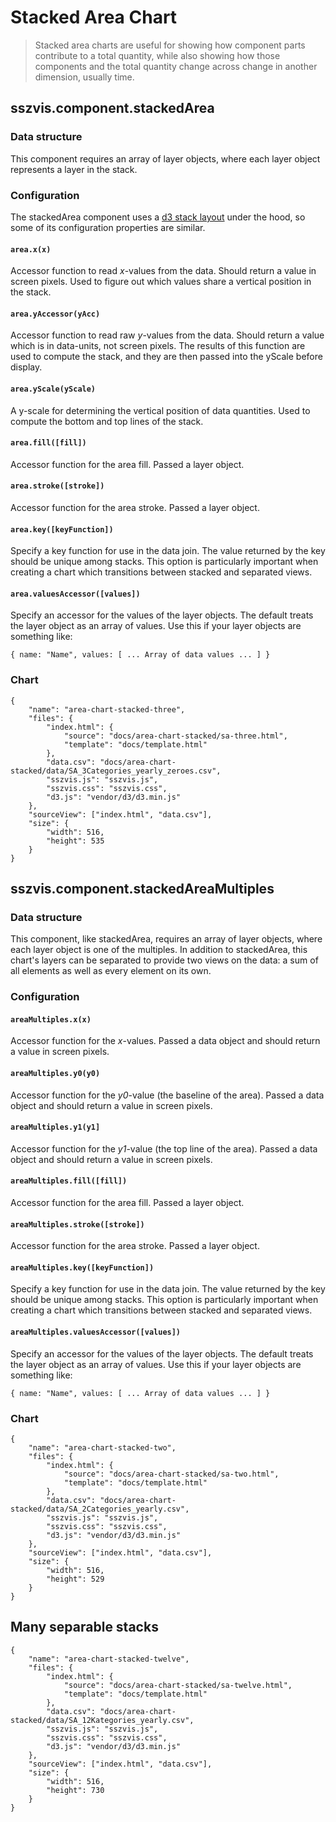 # Stacked Area Chart

> Stacked area charts are useful for showing how component parts contribute to a total quantity, while also showing how those components and the total quantity change across change in another dimension, usually time.

## sszvis.component.stackedArea

### Data structure

This component requires an array of layer objects, where each layer object represents a layer in the stack.

### Configuration

The stackedArea component uses a [d3 stack layout](https://github.com/mbostock/d3/wiki/Stack-Layout) under the hood, so some of its configuration properties are similar.

#### `area.x(x)`

Accessor function to read *x*-values from the data. Should return a value in screen pixels. Used to figure out which values share a vertical position in the stack.

#### `area.yAccessor(yAcc)`

Accessor function to read raw *y*-values from the data. Should return a value which is in data-units, not screen pixels. The results of this function are used to compute the stack, and they are then passed into the yScale before display.

#### `area.yScale(yScale)`

A y-scale for determining the vertical position of data quantities. Used to compute the bottom and top lines of the stack.

#### `area.fill([fill])`

Accessor function for the area fill. Passed a layer object.

#### `area.stroke([stroke])`

Accessor function for the area stroke. Passed a layer object.

#### `area.key([keyFunction])`

Specify a key function for use in the data join. The value returned by the key should be unique among stacks. This option is particularly important when creating a chart which transitions between stacked and separated views.

#### `area.valuesAccessor([values])`

Specify an accessor for the values of the layer objects. The default treats the layer object as an array of values. Use this if your layer objects are something like:

```code
{ name: "Name", values: [ ... Array of data values ... ] }
```


### Chart

```project
{
    "name": "area-chart-stacked-three",
    "files": {
        "index.html": {
            "source": "docs/area-chart-stacked/sa-three.html",
            "template": "docs/template.html"
        },
        "data.csv": "docs/area-chart-stacked/data/SA_3Categories_yearly_zeroes.csv",
        "sszvis.js": "sszvis.js",
        "sszvis.css": "sszvis.css",
        "d3.js": "vendor/d3/d3.min.js"
    },
    "sourceView": ["index.html", "data.csv"],
    "size": {
        "width": 516,
        "height": 535
    }
}
```

## sszvis.component.stackedAreaMultiples

### Data structure

This component, like stackedArea, requires an array of layer objects, where each layer object is one of the multiples. In addition to stackedArea, this chart's layers can be separated to provide two views on the data: a sum of all elements as well as every element on its own.

### Configuration

#### `areaMultiples.x(x)`

Accessor function for the *x*-values. Passed a data object and should return a value in screen pixels.

#### `areaMultiples.y0(y0)`

Accessor function for the *y0*-value (the baseline of the area). Passed a data object and should return a value in screen pixels.

#### `areaMultiples.y1(y1]`

Accessor function for the *y1*-value (the top line of the area). Passed a data object and should return a value in screen pixels.

#### `areaMultiples.fill([fill])`

Accessor function for the area fill. Passed a layer object.

#### `areaMultiples.stroke([stroke])`

Accessor function for the area stroke. Passed a layer object.

#### `areaMultiples.key([keyFunction])`

Specify a key function for use in the data join. The value returned by the key should be unique among stacks. This option is particularly important when creating a chart which transitions between stacked and separated views.

#### `areaMultiples.valuesAccessor([values])`

Specify an accessor for the values of the layer objects. The default treats the layer object as an array of values. Use this if your layer objects are something like:

```code
{ name: "Name", values: [ ... Array of data values ... ] }
```


### Chart

```project
{
    "name": "area-chart-stacked-two",
    "files": {
        "index.html": {
            "source": "docs/area-chart-stacked/sa-two.html",
            "template": "docs/template.html"
        },
        "data.csv": "docs/area-chart-stacked/data/SA_2Categories_yearly.csv",
        "sszvis.js": "sszvis.js",
        "sszvis.css": "sszvis.css",
        "d3.js": "vendor/d3/d3.min.js"
    },
    "sourceView": ["index.html", "data.csv"],
    "size": {
        "width": 516,
        "height": 529
    }
}
```

## Many separable stacks

```project
{
    "name": "area-chart-stacked-twelve",
    "files": {
        "index.html": {
            "source": "docs/area-chart-stacked/sa-twelve.html",
            "template": "docs/template.html"
        },
        "data.csv": "docs/area-chart-stacked/data/SA_12Kategories_yearly.csv",
        "sszvis.js": "sszvis.js",
        "sszvis.css": "sszvis.css",
        "d3.js": "vendor/d3/d3.min.js"
    },
    "sourceView": ["index.html", "data.csv"],
    "size": {
        "width": 516,
        "height": 730
    }
}
```
